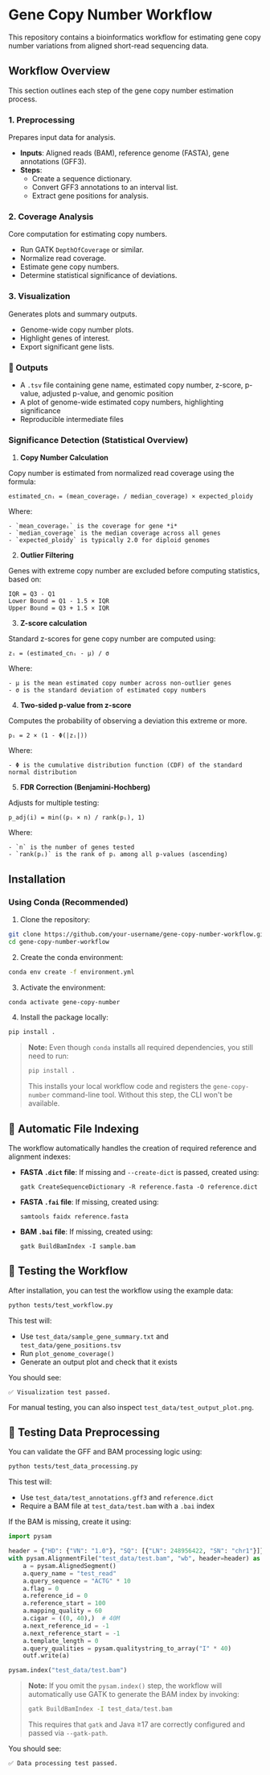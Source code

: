 # Gene Copy Number Workflow

This repository contains a bioinformatics workflow for estimating gene copy number variations from aligned short-read sequencing data.

## Workflow Overview

This section outlines each step of the gene copy number estimation process.

### 1. Preprocessing

Prepares input data for analysis.

- **Inputs**: Aligned reads (BAM), reference genome (FASTA), gene annotations (GFF3).
- **Steps**:
  - Create a sequence dictionary.
  - Convert GFF3 annotations to an interval list.
  - Extract gene positions for analysis.

### 2. Coverage Analysis

Core computation for estimating copy numbers.

- Run GATK `DepthOfCoverage` or similar.
- Normalize read coverage.
- Estimate gene copy numbers.
- Determine statistical significance of deviations.

### 3. Visualization

Generates plots and summary outputs.

- Genome-wide copy number plots.
- Highlight genes of interest.
- Export significant gene lists.

### 📁 Outputs

- A `.tsv` file containing gene name, estimated copy number, z-score, p-value, adjusted p-value, and genomic position 
- A plot of genome-wide estimated copy numbers, highlighting significance
- Reproducible intermediate files

### Significance Detection (Statistical Overview)

1. **Copy Number Calculation**
   
  Copy number is estimated from normalized read coverage using the formula:
  ```
  estimated_cnᵢ = (mean_coverageᵢ / median_coverage) × expected_ploidy
  ```

  Where:

    - `mean_coverageᵢ` is the coverage for gene *i*
    - `median_coverage` is the median coverage across all genes
    - `expected_ploidy` is typically 2.0 for diploid genomes

2. **Outlier Filtering**
  
  Genes with extreme copy number are excluded before computing statistics, based on:
  ```
  IQR = Q3 - Q1
  Lower Bound = Q1 - 1.5 × IQR
  Upper Bound = Q3 + 1.5 × IQR
  ``` 

3. **Z-score calculation**
  
  Standard z-scores for gene copy number are computed using:
  ```
  zᵢ = (estimated_cnᵢ - μ) / σ
  ```

  Where:

    - μ is the mean estimated copy number across non-outlier genes
    - σ is the standard deviation of estimated copy numbers

4. **Two-sided p-value from z-score**
  
  Computes the probability of observing a deviation this extreme or more.

  ```
  pᵢ = 2 × (1 - Φ(|zᵢ|))
  ```
  Where:

    - Φ is the cumulative distribution function (CDF) of the standard normal distribution

5. **FDR Correction (Benjamini-Hochberg)**
  
  Adjusts for multiple testing:

  ```
  p_adj(i) = min((pᵢ × n) / rank(pᵢ), 1)
  ```

  Where:

    - `n` is the number of genes tested
    - `rank(pᵢ)` is the rank of pᵢ among all p-values (ascending)

## Installation

### Using Conda (Recommended)

1. Clone the repository:

```bash
git clone https://github.com/your-username/gene-copy-number-workflow.git
cd gene-copy-number-workflow
```

2. Create the conda environment:

```bash
conda env create -f environment.yml
```

3. Activate the environment:

```bash
conda activate gene-copy-number
```

4. Install the package locally:

```bash
pip install .
```

> **Note:** Even though `conda` installs all required dependencies, you still need to run:
>
> ```bash
> pip install .
> ```
>
> This installs your local workflow code and registers the `gene-copy-number` command-line tool. Without this step, the CLI won't be available.

## 🔧 Automatic File Indexing

The workflow automatically handles the creation of required reference and alignment indexes:

- **FASTA `.dict` file**: If missing and `--create-dict` is passed, created using:
  ```
  gatk CreateSequenceDictionary -R reference.fasta -O reference.dict
  ```

- **FASTA `.fai` file**: If missing, created using:
  ```
  samtools faidx reference.fasta
  ```

- **BAM `.bai` file**: If missing, created using:
  ```
  gatk BuildBamIndex -I sample.bam
  ```

## 🧪 Testing the Workflow

After installation, you can test the workflow using the example data:

```bash
python tests/test_workflow.py
```

This test will:
- Use `test_data/sample_gene_summary.txt` and `test_data/gene_positions.tsv`
- Run `plot_genome_coverage()`
- Generate an output plot and check that it exists

You should see:
```
✅ Visualization test passed.
```

For manual testing, you can also inspect `test_data/test_output_plot.png`.

## 🔬 Testing Data Preprocessing

You can validate the GFF and BAM processing logic using:

```bash
python tests/test_data_processing.py
```

This test will:

- Use `test_data/test_annotations.gff3` and `reference.dict`
- Require a BAM file at `test_data/test.bam` with a `.bai` index

If the BAM is missing, create it using:

```python
import pysam

header = {"HD": {"VN": "1.0"}, "SQ": [{"LN": 248956422, "SN": "chr1"}]}
with pysam.AlignmentFile("test_data/test.bam", "wb", header=header) as outf:
    a = pysam.AlignedSegment()
    a.query_name = "test_read"
    a.query_sequence = "ACTG" * 10
    a.flag = 0
    a.reference_id = 0
    a.reference_start = 100
    a.mapping_quality = 60
    a.cigar = ((0, 40),)  # 40M
    a.next_reference_id = -1
    a.next_reference_start = -1
    a.template_length = 0
    a.query_qualities = pysam.qualitystring_to_array("I" * 40)
    outf.write(a)

pysam.index("test_data/test.bam")
```
> **Note:** If you omit the `pysam.index()` step, the workflow will automatically use
> GATK to generate the BAM index by invoking:
>
> ```bash
> gatk BuildBamIndex -I test_data/test.bam
> ```
>
> This requires that `gatk` and Java ≥17 are correctly configured and passed via `--gatk-path`.

You should see:

```
✅ Data processing test passed.
```